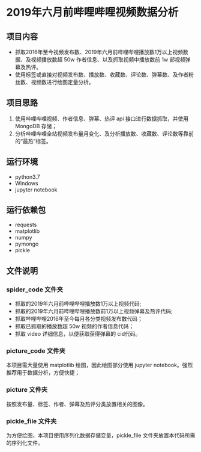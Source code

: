 # 2019年六月前哔哩哔哩视频数据分析
## 项目内容
* 抓取2016年至今视频发布数、2019年六月前哔哩哔哩播放数1万以上视频数据、及视频播放数超 50w 作者信息、以及抓取视频中播放数前 1w 部视频弹幕及热评。
* 使用标签或直接对视频发布数、播放数、收藏数、评论数、弹幕数、及作者粉丝数、视频数进行绘图定量分析。
## 项目思路
1. 使用哔哩哔哩视频、作者信息、弹幕、热评 api 接口进行数据抓取，并使用 MongoDB 存储；
2. 分析哔哩哔哩全站视频发布量月变化、及分析播放数、收藏数、评论数等靠前的“最热”标签。
## 运行环境
* python3.7
* Windows
* jupyter notebook
## 运行依赖包
* requests
* matplotlib
* numpy
* pymongo
* pickle
## 文件说明
### spider_code 文件夹
* 抓取的2019年六月前哔哩哔哩播放数1万以上视频代码;
* 抓取的2019年六月前哔哩哔哩播放数前1万以上视频弹幕及热评代码;
* 抓取哔哩哔哩2016年至今每月各分类视频发布数代码；
* 抓取已抓取的播放数超 50w 视频的作者信息代码；
* 抓取 video 详细信息，以便获取获得弹幕的 cid代码。
### picture_code 文件夹
本项目需大量使用 matplotlib 绘图，因此绘图部分使用 jupyter notebook。强烈推荐用于数据分析，方便快捷；
### picture 文件夹
按照发布量、标签、作者、弹幕及热评分类放置相关的图像。
### pickle_file 文件夹
为方便绘图，本项目使用序列化数据存储变量，pickle_file 文件夹放置本代码所需的序列化文件。
